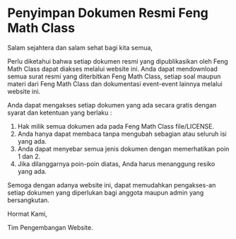 # Penyimpan Dokumen Resmi Feng Math Class
Salam sejahtera dan salam sehat bagi kita semua,

Perlu diketahui bahwa setiap dokumen resmi yang dipublikasikan oleh Feng Math Class dapat diakses melalui website ini. Anda dapat mendownload semua surat resmi yang diterbitkan Feng Math Class, setiap soal maupun materi dari Feng Math Class dan dokumentasi event-event lainnya melalui website ini.

Anda dapat mengakses setiap dokumen yang ada secara gratis dengan syarat dan ketentuan yang berlaku :

1. Hak milik semua dokumen ada pada Feng Math Class file/LICENSE.
2. Anda hanya dapat membaca tanpa mengubah sebagian atau seluruh isi yang ada.
3. Anda dapat menyebar semua jenis dokumen dengan memerhatikan poin 1 dan 2.
4. Jika dilanggarnya poin-poin diatas, Anda harus menanggung resiko yang ada.

Semoga dengan adanya website ini, dapat memudahkan pengakses-an setiap dokumen yang diperlukan bagi anggota maupun admin yang bersangkutan.

Hormat Kami,


Tim Pengembangan Website.
